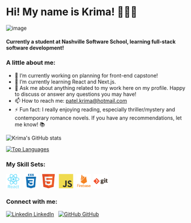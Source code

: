 # Hi! My name is Krima! 🙋🏽‍♀️
![image](https://user-images.githubusercontent.com/102260648/184732215-503456a7-bd97-4bee-b915-7ce0d62afeb5.png)

#### Currently a student at Nashville Software School, learning full-stack software development!

### A little about me:

- 🔭 I’m currently working on planning for front-end capstone! 
- 🌱 I’m currently learning React and Next.js.
- 💬 Ask me about anything related to my work here on my profile. Happy to discuss or answer any questions you may have!
- 📫 How to reach me: patel.krima@hotmail.com
- ⚡ Fun fact: I really enjoying reading, especially thriller/mystery and contemporary romance novels. If you have any recommendations, let me know! 📚

<p align="center">

![Krima's GitHub stats](https://github-readme-stats.vercel.app/api?username=krima-patel&show_icons=true&theme=radical)

[![Top Languages](https://github-readme-stats.vercel.app/api/top-langs/?username=krima-patel)](https://github.com/krima-patel/github-readme-stats)

</p>

### My Skill Sets:
<div>
  <img src="https://github.com/devicons/devicon/blob/master/icons/react/react-original-wordmark.svg" title="React" alt="React" width="40"     height="40"/>&nbsp;
  <img src="https://github.com/devicons/devicon/blob/master/icons/css3/css3-plain-wordmark.svg"  title="CSS3" alt="CSS" width="40" height="40"/>&nbsp;
  <img src="https://github.com/devicons/devicon/blob/master/icons/html5/html5-original.svg" title="HTML5" alt="HTML" width="40" height="40"/>&nbsp;
  <img src="https://github.com/devicons/devicon/blob/master/icons/javascript/javascript-original.svg" title="JavaScript" alt="JavaScript" width="40"    height="40"/>&nbsp;
  <img src="https://github.com/devicons/devicon/blob/master/icons/firebase/firebase-plain-wordmark.svg" title="Firebase" alt="Firebase" width="40"  height="40"/>&nbsp;
  <img src="https://github.com/devicons/devicon/blob/master/icons/git/git-original-wordmark.svg" title="Git" **alt="Git" width="40" height="40"/>
</div>

### Connect with me:
[![Linkedin](https://i.stack.imgur.com/gVE0j.png) LinkedIn](https://www.linkedin.com/in/krima-patel)
&nbsp;
[![GitHub](https://i.stack.imgur.com/tskMh.png) GitHub](https://github.com/krima-patel)

